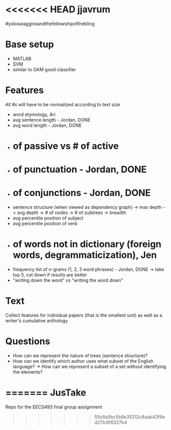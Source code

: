 <<<<<<< HEAD
jjavrum
=======

\#yoloswagginsandthefellowshipofthebling

# Base setup

* MATLAB
* SVM
* similar to DAM good classifier

# Features

All #s will have to be normalized according to text size

* word etymology, Ari
* avg sentence length - Jordan, DONE
* avg word length - Jordan, DONE
* # of passive vs # of active
* # of punctuation - Jordan, DONE
* # of conjunctions - Jordan, DONE
* sentence structure (when viewed as dependency graph)
  -> max depth
  -> avg depth
  -> # of nodes
  -> # of subtrees
  -> breadth
* avg percentile position of subject
* avg percentile position of verb
* # of words not in dictionary (foreign words, degrammaticization), Jen
* frequency list of n-grams (1, 2, 3 word phrases) - Jordan, DONE
  -> take top 5, cut down if results are better
* "writing down the word" vs "writing the word down"

# Text

Collect features for individual papers (that is the smallest unit) as well
as a writer's cumulative anthology

# Questions

* How can we represent the nature of trees (sentence structure)?
* How can we identify which author uses what subset of the English language?
  -> How can we represent a subset of a set without identifying the elements?

=======
JusTake
=======

Repo for the EECS493 final group assignment
>>>>>>> 55c8a5bc5b8e35312c8aab43f9ed211c8f8327b4
